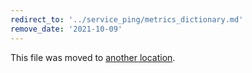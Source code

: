 ```yaml
---
redirect_to: '../service_ping/metrics_dictionary.md'
remove_date: '2021-10-09'
---
```


This file was moved to [another location](../service_ping/metrics_dictionary.md).

<!-- This redirect file can be deleted after <2021-10-09>. -->
<!-- Before deletion, see: https://docs.gitlab.com/ee/development/documentation/#move-or-rename-a-page -->
